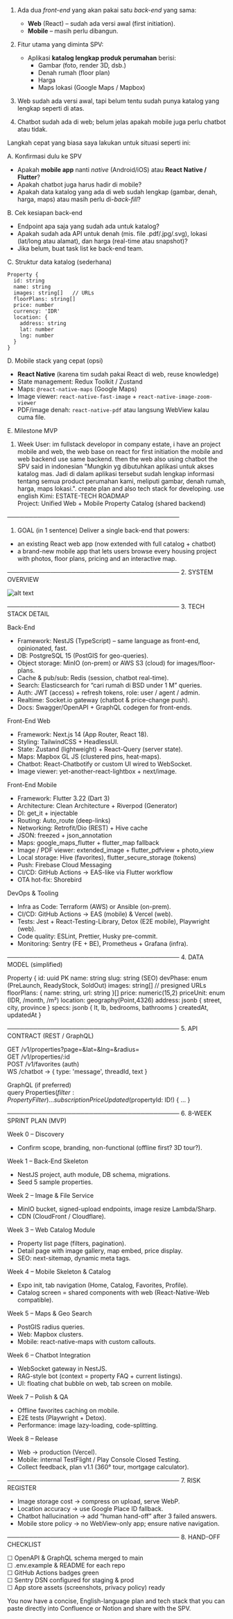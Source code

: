 1. Ada dua _front-end_ yang akan pakai satu _back-end_ yang sama:

   - **Web** (React) – sudah ada versi awal (first initiation).
   - **Mobile** – masih perlu dibangun.

2. Fitur utama yang diminta SPV:

   - Aplikasi **katalog lengkap produk perumahan** berisi:
     - Gambar (foto, render 3D, dsb.)
     - Denah rumah (floor plan)
     - Harga
     - Maps lokasi (Google Maps / Mapbox)

3. Web sudah ada versi awal, tapi belum tentu sudah punya katalog yang lengkap seperti di atas.

4. Chatbot sudah ada di web; belum jelas apakah mobile juga perlu chatbot atau tidak.

Langkah cepat yang biasa saya lakukan untuk situasi seperti ini:

A. Konfirmasi dulu ke SPV

- Apakah **mobile app** nanti _native_ (Android/iOS) atau **React Native / Flutter**?
- Apakah chatbot juga harus hadir di mobile?
- Apakah data katalog yang ada di web sudah lengkap (gambar, denah, harga, maps) atau masih perlu di-_back-fill_?

B. Cek kesiapan back-end

- Endpoint apa saja yang sudah ada untuk katalog?
- Apakah sudah ada API untuk denah (mis. file .pdf/.jpg/.svg), lokasi (lat/long atau alamat), dan harga (real-time atau snapshot)?
- Jika belum, buat task list ke back-end team.

C. Struktur data katalog (sederhana)

```
Property {
  id: string
  name: string
  images: string[]   // URLs
  floorPlans: string[]
  price: number
  currency: 'IDR'
  location: {
    address: string
    lat: number
    lng: number
  }
}
```

D. Mobile stack yang cepat (opsi)

- **React Native** (karena tim sudah pakai React di web, reuse knowledge)
- State management: Redux Toolkit / Zustand
- Maps: `@react-native-maps` (Google Maps)
- Image viewer: `react-native-fast-image` + `react-native-image-zoom-viewer`
- PDF/image denah: `react-native-pdf` atau langsung WebView kalau cuma file.

E. Milestone MVP

1.  Week
    User: im fullstack developor in company estate, i have an project mobile and web, the web base on react for first initiation the mobile and web backend use same backend. then the web also using chatbot the SPV said in indonesian "Mungkin yg dibutuhkan aplikasi untuk akses katalog mas. Jadi di dalam aplikasi tersebut sudah lengkap informasi tentang semua product perumahan kami, meliputi gambar, denah rumah, harga, maps lokasi.". create plan and also tech stack for developing. use english
    Kimi: ESTATE-TECH ROADMAP  
    Project: Unified Web + Mobile Property Catalog (shared backend)

────────────────────────────────────────

1. GOAL (in 1 sentence)
   Deliver a single back-end that powers:

- an existing React web app (now extended with full catalog + chatbot)
- a brand-new mobile app that lets users browse every housing project with photos, floor plans, pricing and an interactive map.

──────────────────────────────────────── 2. SYSTEM OVERVIEW

![alt text]({96943107-6254-4FB3-9848-3438CB6C776B}.png)

──────────────────────────────────────── 3. TECH STACK DETAIL

Back-End

- Framework: NestJS (TypeScript) – same language as front-end, opinionated, fast.
- DB: PostgreSQL 15 (PostGIS for geo-queries).
- Object storage: MinIO (on-prem) or AWS S3 (cloud) for images/floor-plans.
- Cache & pub/sub: Redis (session, chatbot real-time).
- Search: Elasticsearch for “cari rumah di BSD under 1 M” queries.
- Auth: JWT (access) + refresh tokens, role: user / agent / admin.
- Realtime: Socket.io gateway (chatbot & price-change push).
- Docs: Swagger/OpenAPI + GraphQL codegen for front-ends.

Front-End Web

- Framework: Next.js 14 (App Router, React 18).
- Styling: TailwindCSS + HeadlessUI.
- State: Zustand (lightweight) + React-Query (server state).
- Maps: Mapbox GL JS (clustered pins, heat-maps).
- Chatbot: React-Chatbotify or custom UI wired to WebSocket.
- Image viewer: yet-another-react-lightbox + next/image.

Front-End Mobile

- Framework: Flutter 3.22 (Dart 3)
- Architecture: Clean Architecture + Riverpod (Generator)
- DI: get_it + injectable
- Routing: Auto_route (deep-links)
- Networking: Retrofit/Dio (REST) + Hive cache
- JSON: freezed + json_annotation
- Maps: google_maps_flutter + flutter_map fallback
- Image / PDF viewer: extended_image + flutter_pdfview + photo_view
- Local storage: Hive (favorites), flutter_secure_storage (tokens)
- Push: Firebase Cloud Messaging
- CI/CD: GitHub Actions → EAS-like via Flutter workflow
- OTA hot-fix: Shorebird

DevOps & Tooling

- Infra as Code: Terraform (AWS) or Ansible (on-prem).
- CI/CD: GitHub Actions → EAS (mobile) & Vercel (web).
- Tests: Jest + React-Testing-Library, Detox (E2E mobile), Playwright (web).
- Code quality: ESLint, Prettier, Husky pre-commit.
- Monitoring: Sentry (FE + BE), Prometheus + Grafana (infra).

──────────────────────────────────────── 4. DATA MODEL (simplified)

Property {
id: uuid PK
name: string
slug: string (SEO)
devPhase: enum (PreLaunch, ReadyStock, SoldOut)
images: string[] // presigned URLs
floorPlans: { name: string, url: string }[]
price: numeric(15,2)
priceUnit: enum (IDR, /month, /m²)
location: geography(Point,4326)
address: jsonb { street, city, province }
specs: jsonb { lt, lb, bedrooms, bathrooms }
createdAt, updatedAt
}

──────────────────────────────────────── 5. API CONTRACT (REST / GraphQL)

GET /v1/properties?page=&lat=&lng=&radius=  
GET /v1/properties/:id  
POST /v1/favorites (auth)  
WS /chatbot → { type: 'message', threadId, text }

GraphQL (if preferred)  
query Properties($filter: PropertyFilter) { ... }  
subscription PriceUpdated($propertyId: ID!) { ... }

──────────────────────────────────────── 6. 8-WEEK SPRINT PLAN (MVP)

Week 0 – Discovery

- Confirm scope, branding, non-functional (offline first? 3D tour?).

Week 1 – Back-End Skeleton

- NestJS project, auth module, DB schema, migrations.
- Seed 5 sample properties.

Week 2 – Image & File Service

- MinIO bucket, signed-upload endpoints, image resize Lambda/Sharp.
- CDN (CloudFront / Cloudflare).

Week 3 – Web Catalog Module

- Property list page (filters, pagination).
- Detail page with image gallery, map embed, price display.
- SEO: next-sitemap, dynamic meta tags.

Week 4 – Mobile Skeleton & Catalog

- Expo init, tab navigation (Home, Catalog, Favorites, Profile).
- Catalog screen = shared components with web (React-Native-Web compatible).

Week 5 – Maps & Geo Search

- PostGIS radius queries.
- Web: Mapbox clusters.
- Mobile: react-native-maps with custom callouts.

Week 6 – Chatbot Integration

- WebSocket gateway in NestJS.
- RAG-style bot (context = property FAQ + current listings).
- UI: floating chat bubble on web, tab screen on mobile.

Week 7 – Polish & QA

- Offline favorites caching on mobile.
- E2E tests (Playwright + Detox).
- Performance: image lazy-loading, code-splitting.

Week 8 – Release

- Web → production (Vercel).
- Mobile: internal TestFlight / Play Console Closed Testing.
- Collect feedback, plan v1.1 (360° tour, mortgage calculator).

──────────────────────────────────────── 7. RISK REGISTER

- Image storage cost → compress on upload, serve WebP.
- Location accuracy → use Google Place ID fallback.
- Chatbot hallucination → add “human hand-off” after 3 failed answers.
- Mobile store policy → no WebView-only app; ensure native navigation.

──────────────────────────────────────── 8. HAND-OFF CHECKLIST

☐ OpenAPI & GraphQL schema merged to main  
☐ .env.example & README for each repo  
☐ GitHub Actions badges green  
☐ Sentry DSN configured for staging & prod  
☐ App store assets (screenshots, privacy policy) ready

You now have a concise, English-language plan and tech stack that you can paste directly into Confluence or Notion and share with the SPV.
